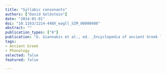 ```yaml
---
title: "Syllabic consonants"
authors: ["David Goldstein"]
date: "2014-01-01"
doi: "10.1163/2214-448X_eagll_SIM_00000408"
abstract: ""
publication_types: ["6"]
publication: "G. Giannakis et al., ed. _Encyclopedia of ancient Greek language and linguistics_, vol. 3:344–346. Leiden: Brill"
tags:
- Ancient Greek
- Phonology
selected: false
featured: false

---
```

